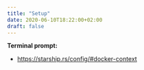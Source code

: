 ```yaml
---
title: "Setup"
date: 2020-06-10T18:22:00+02:00
draft: false
---
```


__Terminal prompt:__
- https://starship.rs/config/#docker-context